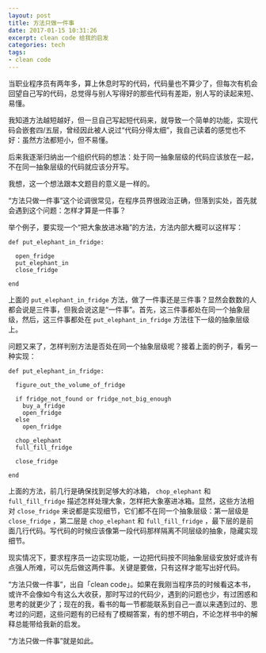 ```yaml
---
layout: post
title: 方法只做一件事
date: 2017-01-15 10:31:26
excerpt: clean code 给我的启发
categories: tech
tags:
- clean code
---
```


当职业程序员有两年多，算上休息时写的代码，代码量也不算少了，但每次有机会回望自己写的代码，总觉得与别人写得好的那些代码有差距，别人写的读起来短、易懂。

我知道方法越短越好，但一旦自己写起短代码来，就导致一个简单的功能，实现代码会嵌套四/五层，曾经因此被人说过“代码分得太细”，我自己读着的感觉也不好：虽然方法都短小，但不易懂。

后来我逐渐归纳出一个组织代码的想法：处于同一抽象层级的代码应该放在一起，不在同一抽象层级的代码就应该分开写。

我想，这一个想法跟本文题目的意义是一样的。

“方法只做一件事”这个论调很常见，在程序员界很政治正确，但落到实处，首先就会遇到这个问题：怎样才算是一件事？

举个例子，要实现一个“把大象放进冰箱”的方法，方法内部大概可以这样写：

    def put_elephant_in_fridge:
      
      open_fridge
      put_elephant_in
      close_fridge

    end

上面的 `put_elephant_in_fridge` 方法，做了一件事还是三件事？显然会数数的人都会说是三件事，但我会说这是“一件事”。首先，这三件事都处在同一个抽象层级，然后，这三件事都处在 `put_elephant_in_fridge` 方法往下一级的抽象层级上。

问题又来了，怎样判别方法是否处在同一个抽象层级呢？接着上面的例子，看另一种实现：

    def put_elephant_in_fridge:
      
      figure_out_the_volume_of_fridge

      if fridge_not_found or fridge_not_big_enough
        buy_a_fridge
        open_fridge
      else
        open_fridge

      chop_elephant
      full_fill_fridge

      close_fridge

    end
    
上面的方法，前几行是确保找到足够大的冰箱， `chop_elephant` 和 `full_fill_fridge` 描述怎样处理大象，怎样把大象塞进冰箱。显然，这些方法相对 `close_fridge` 来说都是实现细节，它们都不在同一个抽象层级：第一层级是 `close_fridge` ，第二层是 `chop_elephant` 和 `full_fill_fridge` ，最下层的是前面几行代码。写代码的时候应该像第一段代码那样隔离不同层级的抽象，隐藏实现细节。

现实情况下，要求程序员一边实现功能，一边把代码按不同抽象层级安放好或许有点强人所难，可以先后做这两件事。关键是要做，只有这样才能写出好代码。

“方法只做一件事”，出自「clean code」。如果在我刚当程序员的时候看这本书，或许不会像如今有这么大收获，那时写过的代码少，遇到的问题也少，有过困惑和思考的就更少了；现在的我，看书的每一节都能联系到自己一直以来遇到过的、思考过的问题，这些问题有的已经有了模糊答案，有的想不明白，不论怎样书中的解释总能带给我新的启发。

“方法只做一件事”就是如此。